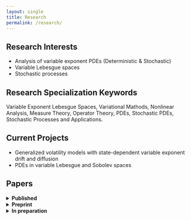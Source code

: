 ```yaml
---
layout: single
title: Research
permalink: /research/
---
```


## Research Interests
- Analysis of variable exponent PDEs (Deterministic & Stochastic)
- Variable Lebesgue spaces
- Stochastic processes

## Research Specialization Keywords
Variable Exponent Lebesgue Spaces, Variational Mathods, Nonlinear Analysis, Measure Theory, Operator Theory, PDEs, Stochastic PDEs, Stochastic Processes and Applications.

## Current Projects
- Generalized volatility models with state-dependent variable exponent drift and diffusion
- PDEs in variable Lebesgue and Sobolev spaces

## Papers
   
<details>
  <summary><strong>Published</strong></summary>

- Title A — *Journal*, 2025.
- Title B — *Journal*, 2024.

</details>

<details>
  <summary><strong>Preprint</strong></summary>

- Title A — *Journal*, 2025.
- Title B — *Journal*, 2024.

</details>

<details>
  <summary><strong>In preparation</strong></summary>

- Title A — *Journal*, 2025.
- Title B — *Journal*, 2024.

</details>







